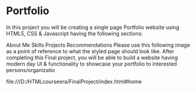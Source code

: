 # Portfolio

In this project you will be creating a single page Portfolio website using HTML5, CSS & Javascript having the following sections:

About Me
Skills
Projects
Recommendations
Please use this following image as a point of reference to what the styled page should look like. After completing this Final project, you will be able to build a website having modern day UI & functionality to showcase your portfolio to interested persons/organizatio


file:///D:/HTMLcourseera/FinalProject/index.html#home
